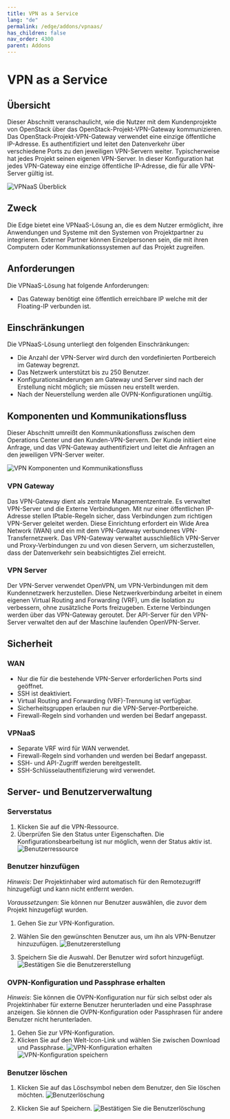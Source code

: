 ```yaml
---
title: VPN as a Service
lang: "de"
permalink: /edge/addons/vpnaas/
has_children: false
nav_order: 4300
parent: Addons
---
```


# VPN as a Service

## Übersicht

Dieser Abschnitt veranschaulicht, wie die Nutzer mit dem Kundenprojekte von OpenStack über das OpenStack-Projekt-VPN-Gateway kommunizieren. Das OpenStack-Projekt-VPN-Gateway verwendet eine einzige öffentliche IP-Adresse. Es authentifiziert und leitet den Datenverkehr über verschiedene Ports zu den jeweiligen VPN-Servern weiter. Typischerweise hat jedes Projekt seinen eigenen VPN-Server. In dieser Konfiguration hat jedes VPN-Gateway eine einzige öffentliche IP-Adresse, die für alle VPN-Server gültig ist.

![VPNaaS Überblick](./vpn_overview.png)

## Zweck

Die Edge bietet eine VPNaaS-Lösung an, die es dem Nutzer ermöglicht, ihre Anwendungen und Systeme mit den Systemen von Projektpartner zu integrieren. Externer Partner können Einzelpersonen sein, die mit ihren Computern oder Kommunikationssystemen auf das Projekt zugreifen.

## Anforderungen

Die VPNaaS-Lösung hat folgende Anforderungen:

- Das Gateway benötigt eine öffentlich erreichbare IP welche mit der Floating-IP verbunden ist.

## Einschränkungen

Die VPNaaS-Lösung unterliegt den folgenden Einschränkungen:

- Die Anzahl der VPN-Server wird durch den vordefinierten Portbereich im Gateway begrenzt.
- Das Netzwerk unterstützt bis zu 250 Benutzer.
- Konfigurationsänderungen am Gateway und Server sind nach der Erstellung nicht möglich; sie müssen neu erstellt werden.
- Nach der Neuerstellung werden alle OVPN-Konfigurationen ungültig.

## Komponenten und Kommunikationsfluss

Dieser Abschnitt umreißt den Kommunikationsfluss zwischen dem Operations Center und den Kunden-VPN-Servern. Der Kunde initiiert eine Anfrage, und das VPN-Gateway authentifiziert und leitet die Anfragen an den jeweiligen VPN-Server weiter.

![VPN Komponenten und Kommunikationsfluss](./communicationflow.png)

### VPN Gateway

Das VPN-Gateway dient als zentrale Managementzentrale.
Es verwaltet VPN-Server und die Externe Verbindungen.
Mit nur einer öffentlichen IP-Adresse stellen IPtable-Regeln sicher, dass Verbindungen zum richtigen VPN-Server geleitet werden.
Diese Einrichtung erfordert ein Wide Area Network (WAN) und ein mit dem VPN-Gateway verbundenes VPN-Transfernetzwerk.
Das VPN-Gateway verwaltet ausschließlich VPN-Server und Proxy-Verbindungen zu und von diesen Servern, um sicherzustellen, dass der Datenverkehr sein beabsichtigtes Ziel erreicht.

### VPN Server

Der VPN-Server verwendet OpenVPN, um VPN-Verbindungen mit dem Kundennetzwerk herzustellen.
Diese Netzwerkverbindung arbeitet in einem eigenen Virtual Routing and Forwarding (VRF), um die Isolation zu verbessern, ohne zusätzliche Ports freizugeben.
Externe Verbindungen werden über das VPN-Gateway geroutet.
Der API-Server für den VPN-Server verwaltet den auf der Maschine laufenden OpenVPN-Server.

## Sicherheit

### WAN

- Nur die für die bestehende VPN-Server erforderlichen Ports sind geöffnet.
- SSH ist deaktiviert.
- Virtual Routing and Forwarding (VRF)-Trennung ist verfügbar.
- Sicherheitsgruppen erlauben nur die VPN-Server-Portbereiche.
- Firewall-Regeln sind vorhanden und werden bei Bedarf angepasst.

### VPNaaS

- Separate VRF wird für WAN verwendet.
- Firewall-Regeln sind vorhanden und werden bei Bedarf angepasst.
- SSH- und API-Zugriff werden bereitgestellt.
- SSH-Schlüsselauthentifizierung wird verwendet.

## Server- und Benutzerverwaltung

### Serverstatus

1. Klicken Sie auf die VPN-Ressource.
2. Überprüfen Sie den Status unter Eigenschaften. Die Konfigurationsbearbeitung ist nur möglich, wenn der Status aktiv ist.
![Benutzerressource](./vpnaas_active-resource.png)

### Benutzer hinzufügen

*Hinweis*: Der Projektinhaber wird automatisch für den Remotezugriff hinzugefügt und kann nicht entfernt werden.

*Voraussetzungen*: Sie können nur Benutzer auswählen, die zuvor dem Projekt hinzugefügt wurden.

1. Gehen Sie zur VPN-Konfiguration.
2. Wählen Sie den gewünschten Benutzer aus, um ihn als VPN-Benutzer hinzuzufügen.
![Benutzererstellung](./vpnaas_select-new-user.png)

3. Speichern Sie die Auswahl. Der Benutzer wird sofort hinzugefügt.
![Bestätigen Sie die Benutzererstellung](./vpnaas_save-new-user.png)

### OVPN-Konfiguration und Passphrase erhalten

*Hinweis*: Sie können die OVPN-Konfiguration nur für sich selbst oder als Projektinhaber für externe Benutzer herunterladen und eine Passphrase anzeigen. Sie können die OVPN-Konfiguration oder Passphrasen für andere Benutzer nicht herunterladen.

1. Gehen Sie zur VPN-Konfiguration.
2. Klicken Sie auf den Welt-Icon-Link und wählen Sie zwischen Download und Passphrase.
![VPN-Konfiguration erhalten](./vpnaas_open-user-configuration.png)
![VPN-Konfiguration speichern](./vpnaas_download-config-and-get-passphrase.png)

### Benutzer löschen

1. Klicken Sie auf das Löschsymbol neben dem Benutzer, den Sie löschen möchten.
![Benutzerlöschung](./vpnaas_delete-user.png)

1. Klicken Sie auf Speichern.
![Bestätigen Sie die Benutzerlöschung](./vpnaas_save-user-deletion.png)
